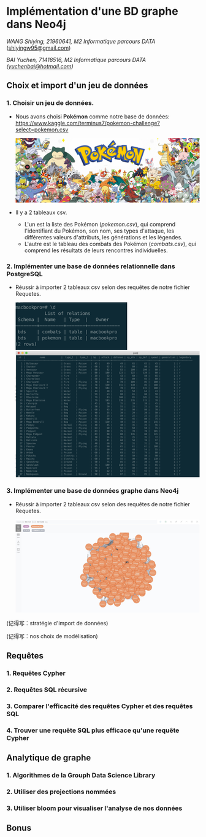 # Implémentation d'une BD graphe dans Neo4j

*WANG Shiying, 21960641, M2 Informatique parcours DATA*  (shiyingw95@gmail.com)

*BAI Yuchen, 71418516,  M2 Informatique parcours DATA (yuchenbai@hotmail.com)*



## Choix et import d'un jeu de données

### 1. Choisir un jeu de données.

- Nous avons choisi **Pokémon** comme notre base de données: https://www.kaggle.com/terminus7/pokemon-challenge?select=pokemon.csv

  <img src="pokemon.jpg" alt="pokemon" style="zoom:100%;" />

- Il y a 2 tableaux csv. 
  -  L'un est la liste des Pokémon (*pokemon.csv*), qui comprend l'identifiant du Pokémon, son nom, ses types d'attaque, les différentes valeurs d'attributs, les générations et les légendes.
  - L'autre est le tableau des combats des Pokémon (*combats.csv*), qui comprend les résultats de leurs rencontres individuelles.

### 2. Implémenter une base de données relationnelle dans PostgreSQL

- Réussir à importer 2 tableaux csv selon des requêtes de notre fichier Requetes.

  <img src="创建psql2.png" alt="创建psql2" style="zoom:50%;" />
  
  <img src="创建psql1.png" alt="创建psql1" style="zoom:50%;" />

### 3. Implémenter une base de données graphe dans Neo4j

- Réussir à importer 2 tableaux csv selon des requêtes de notre fichier Requetes.

  <img src="创建neo4j.jpg" alt="创建neo4j" style="zoom:50%;" />





(记得写：stratégie d'import de données)

(记得写：nos choix de modélisation)

## Requêtes

### 1. Requêtes Cypher



### 2. Requêtes SQL récursive



### 3. Comparer l'efficacité des requêtes Cypher et des requêtes SQL



### 4. Trouver une requête SQL plus efficace qu'une requête Cypher



## Analytique de graphe

### 1. Algorithmes de la Grouph Data Science Library



### 2. Utiliser des projections nommées



### 3. Utiliser bloom pour visualiser l'analyse de nos données



## Bonus

